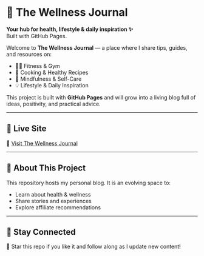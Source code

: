 # 🌿 The Wellness Journal  

**Your hub for health, lifestyle & daily inspiration ✨**  
Built with GitHub Pages.  

Welcome to **The Wellness Journal** — a place where I share tips, guides, and resources on:  
- 🏋️‍♂️ Fitness & Gym  
- 🍳 Cooking & Healthy Recipes  
- 🧘 Mindfulness & Self-Care  
- 💡 Lifestyle & Daily Inspiration  

This project is built with **GitHub Pages** and will grow into a living blog full of ideas, positivity, and practical advice.  

---

## 🚀 Live Site  
🔗 [Visit The Wellness Journal](https://your-username.github.io/thewellnessjournal)  

---

## 📝 About This Project  
This repository hosts my personal blog. It is an evolving space to:  
- Learn about health & wellness  
- Share stories and experiences  
- Explore affiliate recommendations  

---

## 💖 Stay Connected  
🌟 Star this repo if you like it and follow along as I update new content!
